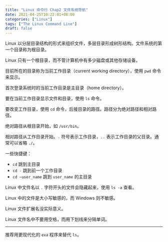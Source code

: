 ```yaml
---
title: "Linux 命令行 Chap2 文件系统导航"
date: 2021-04-25T10:22:01+08:00
categories: ["Linux"]
tags: ["The Linux Command Line"]
draft: false
---
```


Linux 以分层目录结构的形式来组织文件，多层目录形成树形结构。文件系统的第一个目录称为根目录。

Linux 只有一个根目录，而不管计算机中有多少磁盘或其他存储设备。

<!--more-->

目前所在的目录称为当前工作目录（current working directory），使用 `pwd` 命令来显示。

首次登录系统时的当前工作目录是主目录（home directory）。

要在当前工作目录显示文件和目录，使用 `ls` 命令。

要改变工作目录，使用 `cd` 命令，后接目录的路径。路径分为绝对路径和相对路径。

绝对路径从根目录开始，如 `/usr/bin`。

相对路径从工作目录开始。`.` 符号表示工作目录，`..` 表示工作目录的父目录。通常可以省略 `./`。

一些快捷键：

- `cd` 跳到主目录
- `cd -` 跳到前一个工作目录
- `cd ~user_name` 跳到 `user_name` 的主目录

Linux 中文件名以 `.` 字符开头的文件会隐藏起来，使用 `ls -a` 查看。

Linux 中的文件是大小写敏感的，而 Windows 则不敏感。

Linux 文件扩展名没实际意义。

Linux 文件名中不要用空格，而用下划线来分隔单词。

---

推荐用更现代化的 `exa` 程序来替代 `ls`。